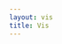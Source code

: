 ```yaml
---
layout: vis
title: Vis
---
```


<script type="text/javascript">

    var w = 500;
    var h = 100;
    var barPadding = 1;

    var dataset = [];
    for (var i = 0; i < 25; i++) {
        var newNumber = Math.random() * 25;
        dataset.push(Math.round(newNumber));
    }

    var svg = d3.select("body")
            .append("svg")
            .attr("width", w)
            .attr("height", h);

    svg.selectAll("rect")
            .data(dataset)
            .enter()
            .append("rect")
            .attr("width", w / dataset.length - barPadding)
            .attr("y", function (d) {
                return h - (d * 4);  //Height minus data value
            })
            .attr("height", function (d) {
                return d * 4;
            })
            .attr("x", function (d, i) {
                // Good practice to use scalable sizes
                return i * (w / dataset.length);
            })
            .attr("fill", function (d) {
                return "rgb(0, 0, " + (d * 10) + ")";
            });


    svg.selectAll("text")
            .data(dataset)
            .enter()
            .append("text")
            .text(function(d) {
                return d;
            })
            .attr("x", function(d, i) {
                return i * (w / dataset.length) + (w / dataset.length - barPadding) / 2;
            })
            .attr("y", function(d) {
                return h - (d * 4) + 14;  //15 is now 14
            })
            .attr("font-family", "sans-serif")
            .attr("font-size", "11px")
            .attr("fill", "white")
            .attr("text-anchor", "middle")



</script>


